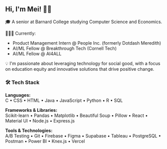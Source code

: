 ## Hi, I'm Mei! 👋🏼

🎓 A senior at Barnard College studying Computer Science and Economics.

👩🏻‍💻 Currently:
- Product Management Intern @ People Inc. (formerly Dotdash Meredith)
- AI/ML Fellow @ Breakthrough Tech (Cornell Tech)
- AI/ML Fellow @ AI4ALL

💡 I'm passionate about leveraging technology for social good, with a focus on education equity and innovative solutions that drive positive change.

### 🛠️ Tech Stack

**Languages:**  
C • CSS • HTML • Java • JavaScript • Python • R • SQL  

**Frameworks & Libraries:**  
Scikit-learn • Pandas • Matplotlib • Beautiful Soup • Pillow • React • Material UI • Node.js • Express.js  

**Tools & Technologies:**  
A/B Testing • Git • Firebase • Figma • Supabase • Tableau • PostgreSQL • Postman • Power BI • Knex.js • Vercel




<!--
**itsmeicode/itsmeicode** is a ✨ _special_ ✨ repository because its `README.md` (this file) appears on your GitHub profile.

Here are some ideas to get you started:

- 🔭 I’m currently working on ...
- 🌱 I’m currently learning ...
- 👯 I’m looking to collaborate on ...
- 🤔 I’m looking for help with ...
- 💬 Ask me about ...
- 📫 How to reach me: ...
- 😄 Pronouns: ...
- ⚡ Fun fact: ...
-->
